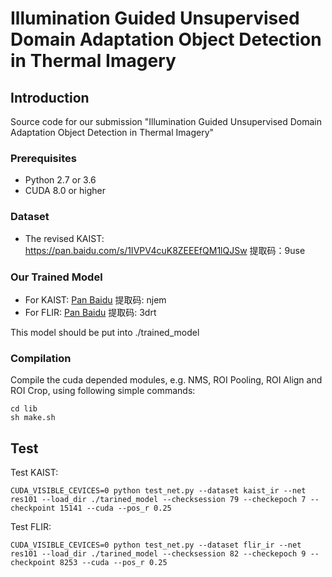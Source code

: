 # Illumination Guided Unsupervised Domain Adaptation Object Detection in Thermal Imagery

## Introduction

Source code for our submission "Illumination Guided Unsupervised Domain Adaptation Object Detection in Thermal Imagery"


### Prerequisites

* Python 2.7 or 3.6
* CUDA 8.0 or higher

### Dataset

* The revised KAIST: https://pan.baidu.com/s/1IVPV4cuK8ZEEEfQM1lQJSw 提取码：9use

### Our Trained Model

* For KAIST: [Pan Baidu](https://pan.baidu.com/s/17EfQTojRNjeW3i9-e-517g) 提取码: njem
* For FLIR: [Pan Baidu](https://pan.baidu.com/s/1D4on4OaxuHlucDab_wO4zA) 提取码: 3drt

This model should be put into ./trained_model

### Compilation

Compile the cuda depended modules, e.g. NMS, ROI Pooling, ROI Align and ROI Crop, using following simple commands:

```
cd lib
sh make.sh
```

## Test

Test KAIST:
```
CUDA_VISIBLE_CEVICES=0 python test_net.py --dataset kaist_ir --net res101 --load_dir ./tarined_model --checksession 79 --checkepoch 7 --checkpoint 15141 --cuda --pos_r 0.25

```

Test FLIR:
```
CUDA_VISIBLE_CEVICES=0 python test_net.py --dataset flir_ir --net res101 --load_dir ./tarined_model --checksession 82 --checkepoch 9 --checkpoint 8253 --cuda --pos_r 0.25

```

